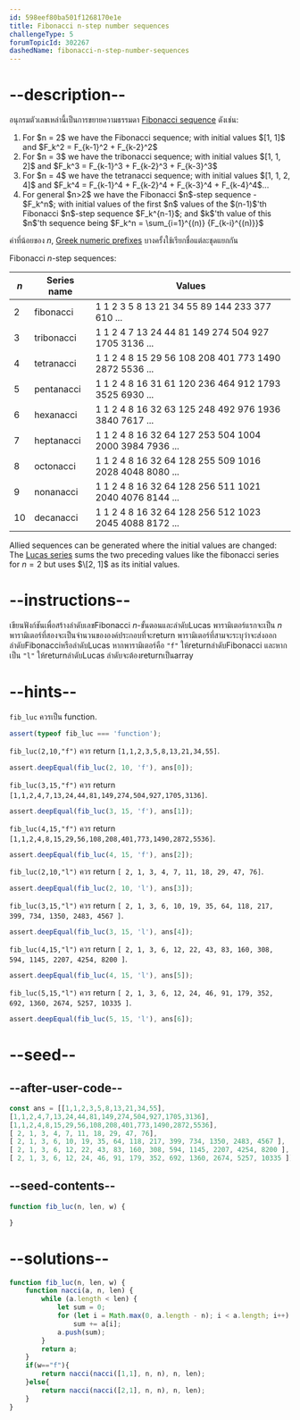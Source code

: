 ```yaml
---
id: 598eef80ba501f1268170e1e
title: Fibonacci n-step number sequences
challengeType: 5
forumTopicId: 302267
dashedName: fibonacci-n-step-number-sequences
---
```


# --description--

อนุกรมตัวเลขเหล่านี้เป็นการขยายความธรรมดา [Fibonacci sequence](<https://rosettacode.org/wiki/Fibonacci sequence> "Fibonacci sequence") ดังเช่น:

<ol>
  <li>For $n = 2$ we have the Fibonacci sequence; with initial values $[1, 1]$ and $F_k^2 = F_{k-1}^2 + F_{k-2}^2$</li>
  <li>For $n = 3$ we have the tribonacci sequence; with initial values $[1, 1, 2]$ and $F_k^3 = F_{k-1}^3 + F_{k-2}^3 + F_{k-3}^3$</li>
  <li>For $n = 4$ we have the tetranacci sequence; with initial values $[1, 1, 2, 4]$ and $F_k^4 = F_{k-1}^4 + F_{k-2}^4 + F_{k-3}^4 + F_{k-4}^4$...</li>
  <li>For general $n>2$ we have the Fibonacci $n$-step sequence - $F_k^n$; with initial values of the first $n$ values of the $(n-1)$'th Fibonacci $n$-step sequence $F_k^{n-1}$; and $k$'th value of this $n$'th sequence being $F_k^n = \sum_{i=1}^{(n)} {F_{k-i}^{(n)}}$</li>
</ol>

ค่าที่น้อยของ $n$, [Greek numeric prefixes](<https://en.wikipedia.org/wiki/Number prefix#Greek_series> "wp: Number prefix#Greek_series") 
บางครั้งใช้เรียกชื่อแต่ละชุดแยกกัน

Fibonacci $n$-step sequences:

| $n$ | Series name | Values                                                 |
| --- | ----------- | ------------------------------------------------------ |
| 2   | fibonacci   | 1 1 2 3 5 8 13 21 34 55 89 144 233 377 610 ...         |
| 3   | tribonacci  | 1 1 2 4 7 13 24 44 81 149 274 504 927 1705 3136 ...    |
| 4   | tetranacci  | 1 1 2 4 8 15 29 56 108 208 401 773 1490 2872 5536 ...  |
| 5   | pentanacci  | 1 1 2 4 8 16 31 61 120 236 464 912 1793 3525 6930 ...  |
| 6   | hexanacci   | 1 1 2 4 8 16 32 63 125 248 492 976 1936 3840 7617 ...  |
| 7   | heptanacci  | 1 1 2 4 8 16 32 64 127 253 504 1004 2000 3984 7936 ... |
| 8   | octonacci   | 1 1 2 4 8 16 32 64 128 255 509 1016 2028 4048 8080 ... |
| 9   | nonanacci   | 1 1 2 4 8 16 32 64 128 256 511 1021 2040 4076 8144 ... |
| 10  | decanacci   | 1 1 2 4 8 16 32 64 128 256 512 1023 2045 4088 8172 ... |

Allied sequences can be generated where the initial values are changed: The [Lucas series](<https://en.wikipedia.org/wiki/Lucas number> "wp: Lucas number") sums the two preceding values like the fibonacci series for $n=2$ but uses $\[2, 1]$ as its initial values.

# --instructions--
เขียนฟังก์ชันเพื่อสร้างลำดับเลขFibonacci $n$-ขั้นตอนและลำดับLucas พารามิเตอร์แรกจะเป็น $n$ พารามิเตอร์ที่สองจะเป็นจำนวนขององค์ประกอบที่จะreturn พารามิเตอร์ที่สามจะระบุว่าจะส่งออกลำดับFibonacciหรือลำดับLucas หากพารามิเตอร์คือ `"f"` ให้returnลำดับFibonacci และหากเป็น `"l"` ให้returnลำดับLucas ลำดับจะต้องreturnเป็นarray

# --hints--

`fib_luc` ควรเป็น function.

```js
assert(typeof fib_luc === 'function');
```

`fib_luc(2,10,"f")` ควร return `[1,1,2,3,5,8,13,21,34,55]`.

```js
assert.deepEqual(fib_luc(2, 10, 'f'), ans[0]);
```

`fib_luc(3,15,"f")` ควร return `[1,1,2,4,7,13,24,44,81,149,274,504,927,1705,3136]`.

```js
assert.deepEqual(fib_luc(3, 15, 'f'), ans[1]);
```

`fib_luc(4,15,"f")` ควร return `[1,1,2,4,8,15,29,56,108,208,401,773,1490,2872,5536]`.

```js
assert.deepEqual(fib_luc(4, 15, 'f'), ans[2]);
```

`fib_luc(2,10,"l")` ควร return `[ 2, 1, 3, 4, 7, 11, 18, 29, 47, 76]`.

```js
assert.deepEqual(fib_luc(2, 10, 'l'), ans[3]);
```

`fib_luc(3,15,"l")` ควร return `[ 2, 1, 3, 6, 10, 19, 35, 64, 118, 217, 399, 734, 1350, 2483, 4567 ]`.

```js
assert.deepEqual(fib_luc(3, 15, 'l'), ans[4]);
```

`fib_luc(4,15,"l")` ควร return `[ 2, 1, 3, 6, 12, 22, 43, 83, 160, 308, 594, 1145, 2207, 4254, 8200 ]`.

```js
assert.deepEqual(fib_luc(4, 15, 'l'), ans[5]);
```

`fib_luc(5,15,"l")` ควร return `[ 2, 1, 3, 6, 12, 24, 46, 91, 179, 352, 692, 1360, 2674, 5257, 10335 ]`.

```js
assert.deepEqual(fib_luc(5, 15, 'l'), ans[6]);
```

# --seed--

## --after-user-code--

```js
const ans = [[1,1,2,3,5,8,13,21,34,55],
[1,1,2,4,7,13,24,44,81,149,274,504,927,1705,3136],
[1,1,2,4,8,15,29,56,108,208,401,773,1490,2872,5536],
[ 2, 1, 3, 4, 7, 11, 18, 29, 47, 76],
[ 2, 1, 3, 6, 10, 19, 35, 64, 118, 217, 399, 734, 1350, 2483, 4567 ],
[ 2, 1, 3, 6, 12, 22, 43, 83, 160, 308, 594, 1145, 2207, 4254, 8200 ],
[ 2, 1, 3, 6, 12, 24, 46, 91, 179, 352, 692, 1360, 2674, 5257, 10335 ]];
```

## --seed-contents--

```js
function fib_luc(n, len, w) {

}
```

# --solutions--

```js
function fib_luc(n, len, w) {
    function nacci(a, n, len) {
        while (a.length < len) {
            let sum = 0;
            for (let i = Math.max(0, a.length - n); i < a.length; i++)
                sum += a[i];
            a.push(sum);
        }
        return a;
    }
    if(w=="f"){
        return nacci(nacci([1,1], n, n), n, len);
    }else{
        return nacci(nacci([2,1], n, n), n, len);
    }
}
```
